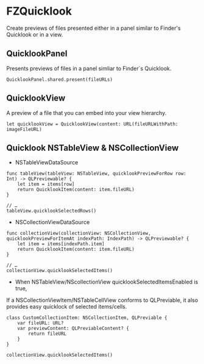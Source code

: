 # FZQuicklook


Create previews of files presented either in a panel similar to Finder's Quicklook or in a view.

## QuicklookPanel
Presents previews of files in a panel simliar to Finder`s Quicklook. 
```
QuicklookPanel.shared.present(fileURLs)
```

## QuicklookView
 A preview of a file that you can embed into your view hierarchy.
 
```
let quicklookView = QuicklookView(content: URL(fileURLWithPath: imageFileURL)
```

## Quicklook NSTableView & NSCollectionView
- NSTableViewDataSource
```
func tableView(tableView: NSTableView, quicklookPreviewForRow row: Int) -> QLPreviewable? {
    let item = items[row]
    return QuicklookItem(content: item.fileURL)
}

// …
tableView.quicklookSelectedRows()
```

- NSCollectionViewDataSource
```
func collectionView(collectionView: NSCollectionView, quicklookPreviewForItemAt indexPath: IndexPath) -> QLPreviewable? {
    let item = items[indexPath.item]
    return QuicklookItem(content: item.fileURL)
}

// …
collectionView.quicklookSelectedItems()

```

- When NSTableView/NScollectionView quicklookSelectedItemsEnabled is true, 

If a NSCollectionViewItem/NSTableCellView conforms to QLPreviable, it also provides easy quicklock of selected items/cells.
```
class CustomCollectionItem: NSCollectionItem, QLPreviable {
    var fileURL: URL?
    var previewContent: QLPreviableContent? {
        return fileURL
    }
}

collectionView.quicklookSelectedItems()
```

